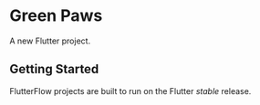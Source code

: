# Green Paws

A new Flutter project.

## Getting Started

FlutterFlow projects are built to run on the Flutter _stable_ release.
